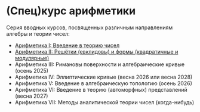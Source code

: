 # (Спец)курс арифметики

Серия вводных курсов, посвященных различным направлениям алгебры и теории чисел:

* [Арифметика I: Введение в теорию чисел](/A-I/README.md)
* [Арифметика II: Решётки (евклидовы) и формы (квадратичные и модулярные)](/A-II/README.md)
* Арифметика III: Римановы поверхности и алгебраические кривые (осень 2025)
* Арифметика IV: Эллиптические кривые (весна 2026 или весна 2028)
* Арифметика V: Введение в алгебраическую топологию (осень 2026)
* Арифметика VI: Введение в теорию (автоморфных) представлений (весна 2027)
* Арифметика VII: Методы аналитической теории чисел (когда-нибудь)

